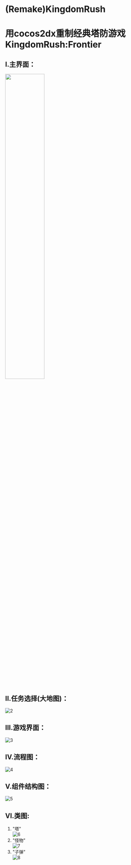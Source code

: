 # (Remake)KingdomRush
用cocos2dx重制经典塔防游戏KingdomRush:Frontier<br>
=====

I.主界面：<br>
----
<img src="https://github.com/marcush1022/RemakeKingdomRush/blob/master/main.PNG" width="50%" height="50%" />

II.任务选择(大地图)：<br>
----
![2](https://github.com/marcush1022/RemakeKingdomRush/blob/master/2.PNG)


III.游戏界面：<br>
----
![3](https://github.com/marcush1022/RemakeKingdomRush/blob/master/23.PNG)

IV.流程图：<br>
----
![4](https://github.com/marcush1022/RemakeKingdomRush/blob/master/L1.PNG)

V.组件结构图：<br>
----
![5](https://github.com/marcush1022/RemakeKingdomRush/blob/master/Z1.PNG)

VI.类图: <br>
----
1. "塔" <br>
![6](https://github.com/marcush1022/RemakeKingdomRush/blob/master/Tower.png)
2. "怪物" <br>
![7](https://github.com/marcush1022/RemakeKingdomRush/blob/master/Monster%20(1).png)
3. "子弹" <br>
![8](https://github.com/marcush1022/RemakeKingdomRush/blob/master/Bullet%20(1).png)
